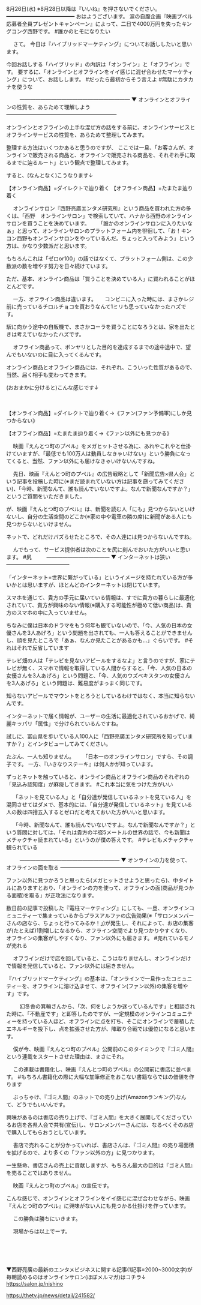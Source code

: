 8月26日(水) ※8月28日以降は『いいね』を押さないでください。
━━━━━━━━━━━━━
おはようございます。
涙の自腹企画『映画プペル応募者全員プレゼントキャンペーン』によって、二日で4000万円を失ったキングコング西野です。
#誰かのヒモになりたい

　
さて。
今日は『ハイブリッドマーケティング』についてお話ししたいと思います。

今回お話しする「ハイブリッド」の内訳は「オンライン」と「オフライン」です。
要するに、「オンラインとオフラインをイイ感じに混ぜ合わせたマーケティング」について、お話しします。
#だったら最初からそう言えよ
#無駄にカタカナを使うな

　
　
━━━━━━━━━━━━━━━━━━━━━
▼ オンラインとオフラインの性質を、あらためて理解しよう
━━━━━━━━━━━━━━━━━━━━━

オンラインとオフラインの上手な混ぜ方の話をする前に、オンラインサービスとオフラインサービスの性質を、あらためて整理してみます。

整理する方法はいくつかあると思うのですが、
ここでは一旦、「お客さんが、オンラインで販売される商品と、オフラインで販売される商品を、それぞれ手に取るまでに辿るルート」という観点で整理してみます。

すると、(なんとなく)こうなります↓
　

【オンライン商品】=ダイレクトで辿り着く
【オフライン商品】=たまたま辿り着く

　
オンラインサロン『西野亮廣エンタメ研究所』という商品を買われた方の多くは、「西野　オンラインサロン」で検索していて、ハナから西野のオンラインサロンを買うことを決めています。
　
「誰かのオンラインサロンに入りたいなぁ」と思って、オンラインサロンのプラットフォーム内を徘徊して、「お！キンコン西野もオンラインサロンをやっているんだ。ちょっと入ってみよう」という方は、かなり少数派だと思います。

もちろんこれは「ゼロor100」の話ではなくて、プラットフォーム側は、この少数派の数を増やす努力を日々続けています。

ただ、基本、オンライン商品は「買うことを決めている人」に買われることがほとんどです。

　
一方、オフライン商品は違います。
　
コンビニに入った時には、まさかレジ前に売っているチロルチョコを買おうなんて1ミリも思っていなかったハズです。

駅に向かう途中の自販機で、まさかコーラを買うことになろうとは、家を出たときは考えていなかったハズです。

　
オフライン商品って、ボンヤリとした目的を達成するまでの途中途中で、望んでもいないのに目に入ってくるんです。

オンライン商品とオフライン商品には、それぞれ、こういった性質があるので、当然、届く相手も変わってきます。

(おおまかに分けると)こんな感じです↓

　

【オンライン商品】=ダイレクトで辿り着く→《ファン(ファン予備軍)にしか見つからない》

【オフライン商品】=たまたま辿り着く→《ファン以外にも見つかる》

　
映画『えんとつ町のプペル』をメガヒットさせる為に、あれやこれやと仕掛けていますが、「最低でも100万人は動員しなきゃいけない」という勝負になってくると、当然、ファン以外にも届けなきゃいけないんですね。

　
先日、映画『えんとつ町のプペル』の広告戦略として「新聞広告×県人会」という記事を投稿した時に(※まだ読まれていない方は記事を遡ってみてください)、「今時、新聞なんて、誰も読んでいないですよ。なんで新聞なんですか？」というご質問をいただきました。

が、映画『えんとつ町のプペル』は、新聞を読む人「にも」見つからないといけないし、自分の生活空間のどこか(※家の中や電車の隣の席)に新聞がある人にも見つからないといけません。

ネットで、どれだけバズらせたところで、その人達には見つからないんですね。

　
んでもって、サービス提供者は次のことを尻に刻んでおいた方がいいと思います。
#尻
　
　
━━━━━━━━━━━━
▼ インターネットは狭い
━━━━━━━━━━━━

「インターネット=世界に繋がっている」というイメージを持たれている方が多いかとは思いますが、ほとんどのインターネットは閉じています。

スマホを通じて、貴方の手元に届いている情報は、すでに貴方の暮らしに最適化されていて、貴方が興味のない情報(※購入する可能性が極めて低い商品)は、貴方のスマホの中に入っていません。

ちなみに僕は日本のドラマをもう何年も観ていないので、「今、人気の日本の女優さんを3人あげろ」という問題を出されても、一人も答えることができませんし、顔を見たところで「あぁ、なんか見たことがあるかも…」ぐらいです。
#それはそれで反省しています

テレビ畑の人は「テレビを見ないアピールをするなよ」と言うのですが、家にテレビが無く、スマホで情報を取得している人間からすると、「今、人気の日本の女優さんを3人あげろ」という問題と、「今、人気のウズベキスタンの女優さんを3人あげろ」という問題は、難易度がまっまく同じです。

知らないアピールでマウントをとろうとしているわけではなく、本当に知らないんです。

インターネットで届く情報が、ユーザーの生活に最適化されているおかげで、綺麗キッパリ「属性」で分けられているんですね。

試しに、富山県を歩いている人100人に「西野亮廣エンタメ研究所を知っていますか？」とインタビューしてみてください。

たぶん、一人も知りません。
　
「日本一のオンラインサロン」ですら、その調子です。
一方、『いきなりステーキ』は何人かが知っています。

ずっとネットを触っていると、オンライン商品とオフライン商品のそれぞれの「見込み認知度」が麻痺してきます。
#これ本当に気をつけた方がいい

　
「ネットを見ている人」と「自分達が発信しているネットを見ている人」を混同させてはダメで、基本的には、「自分達が発信しているネット」を見ている人の数は四捨五入するとゼロだと考えておいた方がいいと思います。

　
「今時、新聞なんて、誰も読んでいないですよ。なんで新聞なんですか？」という質問に対しては、「それは貴方の半径5メートルの世界の話で、今も新聞はメチャクチャ読まれている」というのが僕の答えです。
#テレビもメチャクチャ観られている
　

　
　
━━━━━━━━━━━━━━━━━━━
▼ オンラインの力を使って、オフラインの面を取る
━━━━━━━━━━━━━━━━━━━

ファン以外に見つかろうと思ったら(メガヒットさせようと思ったら)、中タイトルにありますとおり、「オンラインの力を使って、オフラインの面(商品が見つかる面積)を取る」が正攻法になります。

数日前の記事で投稿した『電柱マーケティング』にしても、一旦、オンラインコミュニティーで集まっているからプラスアルファの広告効果(※「サロンメンバーさんの店なら、ちょっと行ってみるか！」)が発生し、それによって、お店の集客が(たとえば)1割増しになるから、オフライン空間でより見つかりやすくなり、オフラインの集客がしやすくなり、ファン以外にも届きます。
#売れているモノが売れる

　
オフラインだけで店を回していると、こうはなりませんし、オンラインだけで情報を発信していると、ファン以外には届きません。

『ハイブリッドマーケティング』の基本は、「オンラインで一旦作ったコミュニティーを、オフラインに溶け込ませて、オフライン(ファン以外)の集客を増やす」です。

　
　
幻冬舎の箕輪さんから、「次、何をしようか迷っているんです」と相談された時に、「不動産です」と即答したのですが、一定規模のオンラインコミュニティーを持っている人ほど、オフラインに点を打ち、そこにオンラインで蓄積したエネルギーを投下し、点を拡張させた方が、陣取り合戦では優位になると思います。

　
僕が今、映画『えんとつ町のプペル』公開前のこのタイミンクで『ゴミ人間』という連載をスタートさせた理由は、まさにそれ。

　
この連載は書籍化し、映画『えんとつ町のプペル』の公開前に書店に並べます。
#もちろん書籍化の際に大幅な加筆修正をおこない書籍ならではの価値を作ります

　
ぶっちゃけ、『ゴミ人間』のネットでの売り上げ(Amazonランキング)なんて、どうでもいいんです。

興味があるのは書店の売り上げで、『ゴミ人間』を大きく展開してくださっているお店を各県人会で共有(宣伝)し、サロンメンバーさんには、なるべくそのお店で購入してもらおうとしています。

　
書店で売れることが分かっていれば、書店さんは、『ゴミ人間』の売り場面積を拡げるので、より多くの「ファン以外の方」に見つかります。

一生懸命、書店さんの売上に貢献しますが、もちろん最大の目的は『ゴミ人間』を売ることではありません。

　
映画『えんとつ町のプペル』の宣伝です。

こんな感じで、オンラインとオフラインをイイ感じに混ぜ合わせながら、映画『えんとつ町のプペル』に興味がない人にも見つかる仕掛けを作っています。

　
この勝負は勝ちにいきます。

　
現場からは以上でーす。

　

　

▼西野亮廣の最新のエンタメビジネスに関する記事(1記事=2000~3000文字)が毎朝読めるのはオンラインサロン(ほぼメルマガ)はコチラ↓
https://salon.jp/nishino

https://thetv.jp/news/detail/241582/
